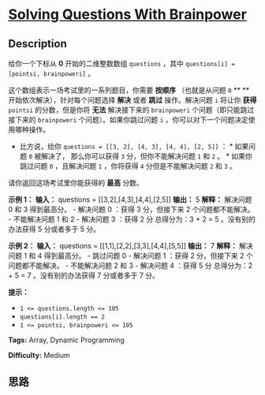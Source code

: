# [Solving Questions With Brainpower][title]

## Description

给你一个下标从 **0**  开始的二维整数数组 `questions` ，其中 `questions[i] = [pointsi,
brainpoweri]` 。

这个数组表示一场考试里的一系列题目，你需要 **按顺序**  （也就是从问题 `0` ** ** 开始依次解决），针对每个问题选择 **解决**  或者
**跳过**  操作。解决问题 `i` 将让你 **获得**   `pointsi` 的分数，但是你将 **无法**  解决接下来的
`brainpoweri` 个问题（即只能跳过接下来的 `brainpoweri` 个问题）。如果你跳过问题 `i` ，你可以对下一个问题决定使用哪种操作。

  * 比方说，给你 `questions = [[3, 2], [4, 3], [4, 4], [2, 5]]` ：     * 如果问题 `0` 被解决了， 那么你可以获得 `3` 分，但你不能解决问题 `1` 和 `2` 。    * 如果你跳过问题 `0` ，且解决问题 `1` ，你将获得 `4` 分但是不能解决问题 `2` 和 `3` 。

请你返回这场考试里你能获得的 **最高**  分数。



**示例 1：**
            **输入：** questions = [[3,2],[4,3],[4,4],[2,5]]    **输出：** 5    **解释：** 解决问题 0 和 3 得到最高分。    - 解决问题 0 ：获得 3 分，但接下来 2 个问题都不能解决。    - 不能解决问题 1 和 2    - 解决问题 3 ：获得 2 分    总得分为：3 + 2 = 5 。没有别的办法获得 5 分或者多于 5 分。    

**示例 2：**
            **输入：** questions = [[1,1],[2,2],[3,3],[4,4],[5,5]]    **输出：** 7    **解释：** 解决问题 1 和 4 得到最高分。    - 跳过问题 0    - 解决问题 1 ：获得 2 分，但接下来 2 个问题都不能解决。    - 不能解决问题 2 和 3    - 解决问题 4 ：获得 5 分    总得分为：2 + 5 = 7 。没有别的办法获得 7 分或者多于 7 分。    



**提示：**

  * `1 <= questions.length <= 105`
  * `questions[i].length == 2`
  * `1 <= pointsi, brainpoweri <= 105`


**Tags:** Array, Dynamic Programming

**Difficulty:** Medium

## 思路

[title]: https://leetcode-cn.com/problems/solving-questions-with-brainpower

